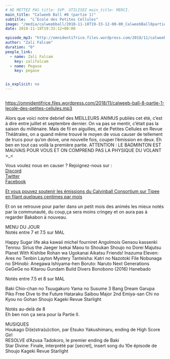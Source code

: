 ```yaml
---
# NE METTEZ PAS title: SVP. UTILISEZ main_title: MERCI.
main_title: "Calweeb Ball #8 (partie 1)"
subtitle:  "L’Ecole des Petites Cellules"
image: "/media/calweebball/2018-11-18T19-33-12-00-00_CalweebBall8partie1.jpg"
date: 2018-11-18T19:33:12+00:00

episode_mp3: "http://omnidentifrice.files.wordpress.com/2018/11/calweeb-ball-8-partie-1-lecole-des-petites-cellules.mp3"
author: "Zali Falcam"
duration: "0"
people_link: 
  - name: Zali Falcam
    key: zalifalcam
  - name: Pegase
    key: pegase


is_explicit: no
---
```


<PodcastHeader/>

<!-- ECRIRE LA DESCRIPTION DE L'EPISODE SOUS CETTE LIGNE -->
<p><img src="https://calvinballradio.files.wordpress.com/2018/11/c8-1.jpg" alt=""></p>
<p><a href="https://omnidentifrice.files.wordpress.com/2018/11/calweeb-ball-8-partie-1-lecole-des-petites-cellules.mp3" rel="nofollow">https://omnidentifrice.files.wordpress.com/2018/11/calweeb-ball-8-partie-1-lecole-des-petites-cellules.mp3</a></p>
<p>Alors que voici notre debrief des MEILLEURS ANIMUS publiés cet été, c’est à dire entre juillet et septembre dernier. On va pas se mentir, c’était pas la saison du millénaire. Mais de fil en aiguilles, et de Petites Cellules en Revue Théâtrales, on a quand même trouvé le moyen de vous causer de tellement de trucs pour qu’on doive, une nouvelle fois, couper l’émission en deux. Eh ben en tout cas voilà la première partie. ATTENTION : LE BADMINTON EST MAUVAIS POUR VOUS ET ON COMPREND PAS LA PHYSIQUE DU VOLANT &gt;_&lt;</p>
<p>Vous voulez nous en causer ? Rejoignez-nous sur :<br>
<a href="http://discordapp.com/invite/4RnA9v7" rel="nofollow">Discord</a><br>
<a href="https://twitter.com/Calvinball_FM?lang=fr" rel="nofollow">Twitter</a><br>
<a href="https://www.facebook.com/CalvinballRadio/?ref=bookmarks" rel="nofollow">Facebook</a></p>
<p><a href="https://fr.tipeee.com/calvinball" rel="nofollow">Et vous pouvez soutenir les émissions du Calvinball Consortium sur Tipee en filant quelques centimes par mois</a></p>
<p>Et on se retrouve pour parler dans un petit mois des animés les mieux notés par la communauté, du coup,ça sera moins cringey et on aura pas à regarder Bakabon à nouveau.</p>
<p>MENU DU JOUR<br>
Notés entre 7 et 7.5 sur MAL</p>




<tr>
<td>Happy Sugar life aka kawaii michel fourniret</td>
</tr>
<tr>
<td>Angolmois Gensou kassenki</td>
</tr>
<tr>
<td>Tenrou: Sirius the Jaeger</td>
</tr>
<tr>
<td>Isekai Maou to Shoukan Shoujo no Dorei Majutsu</td>
</tr>
<tr>
<td>Planet With</td>
</tr>
<tr>
<td>Kishibe Rohan wa Ugokanai</td>
</tr>
<tr>
<td>Aikatsu Friends!</td>
</tr>
<tr>
<td>Inazuma Eleven: Ares no Tenbin</td>
</tr>
<tr>
<td>Layton Mystery Tanteisha: Katri no Nazotoki File</td>
</tr>
<tr>
<td>Nobunaga no SHinobi: Anegawa Ishiyama-hen</td>
</tr>
<tr>
<td>Boruto: Naruto Next Generations</td>
</tr>
<tr>
<td>GeGeGe no Kitarou</td>
</tr>
<tr>
<td>Gundam Build Divers</td>
</tr>
<tr>
<td>Bonobono (2016)</td>
</tr>
<tr>
<td>Hanebado</td>
</tr>


<p>Notés entre 7.5 et 8 sur MAL</p>




<tr>
<td>Baki</td>
</tr>
<tr>
<td>Chio-chan no Tsuugakuro</td>
</tr>
<tr>
<td>Yama no Susume 3</td>
</tr>
<tr>
<td>Bang Dream Garupa Piko</td>
</tr>
<tr>
<td>Free Dive to the Future</td>
</tr>
<tr>
<td>Hataraku Saibou</td>
</tr>
<tr>
<td>Major 2nd</td>
</tr>
<tr>
<td>Emiya-san Chi no Kyou no Gohan</td>
</tr>
<tr>
<td>Shoujo Kageki Revue Starlight</td>
</tr>


<p>Notés au-delà de 8<br>
Eh ben non ça sera pour la Partie II.</p>
<p>MUSIQUES&nbsp;<br>
Houkago Di(e)stra(u)ction, par Etsuko Yakushimaru, ending de High Score Girl<br>
RESOLVE d’Azusa Tadokoro, le premier ending de Baki<br>
Star Divine: Finale, interprété par [secret], insert song du 10e épisode de Shoujo Kageki Revue Starlight</p>



